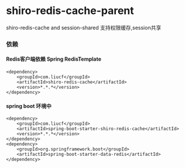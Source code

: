 # shiro-redis-cache-parent
shiro-redis-cache  and session-shared
支持权限缓存,session共享

### 依赖
#### Redis客户端依赖 Spring RedisTemplate
```
<dependency>
	<groupId>com.liucf</groupId>
	<artifactId>shiro-redis-cache</artifactId>
	<version>*.*.*</version>
</dependency>
```
#### spring boot 环境中

```
<dependency>
	<groupId>com.liucf</groupId>
	<artifactId>spring-boot-starter-shiro-redis-cache</artifactId>
	<version>*.*.*</version>
</dependency>
<dependency>
	<groupId>org.springframework.boot</groupId>
	<artifactId>spring-boot-starter-data-redis</artifactId>
</dependency>
```

